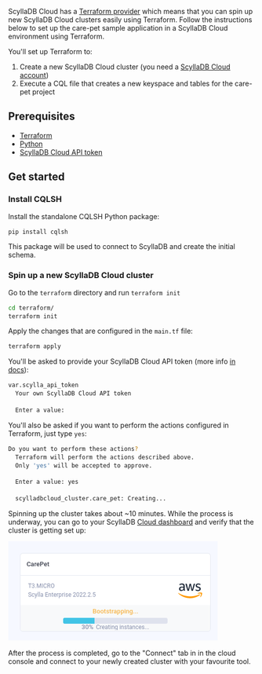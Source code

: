 ScyllaDB Cloud has a [Terraform provider](https://github.com/scylladb/terraform-provider-scylladbcloud) which means that you can spin up new
ScyllaDB Cloud clusters easily using Terraform. Follow the instructions below to
set up the care-pet sample application in a ScyllaDB Cloud environment using Terraform.

You'll set up Terraform to:
1. Create a new ScyllaDB Cloud cluster (you need a [ScyllaDB Cloud account](https://cloud.scylladb.com/account/sign-up))
1. Execute a CQL file that creates a new keyspace and tables for the care-pet project

## Prerequisites
* [Terraform](https://developer.hashicorp.com/terraform/tutorials/aws-get-started/install-cli)
* [Python](https://www.python.org/downloads/)
* [ScyllaDB Cloud API token](https://cloud.docs.scylladb.com/stable/api-docs/api-get-started.html)

## Get started

### Install CQLSH
Install the standalone CQLSH Python package:
```bash
pip install cqlsh
```

This package will be used to connect to ScyllaDB and create the initial schema.

### Spin up a new ScyllaDB Cloud cluster
Go to the `terraform` directory and run `terraform init`
```bash
cd terraform/
terraform init
```

Apply the changes that are configured in the `main.tf` file:
```bash
terraform apply
```

You'll be asked to provide your ScyllaDB Cloud API token (more info [in docs](https://cloud.docs.scylladb.com/stable/api-docs/api-get-started.html)):
```bash
var.scylla_api_token
  Your own ScyllaDB Cloud API token

  Enter a value:
```

You'll also be asked if you want to perform the actions configured in Terraform, just type `yes`:
```bash
Do you want to perform these actions?
  Terraform will perform the actions described above.
  Only 'yes' will be accepted to approve.

  Enter a value: yes

  scylladbcloud_cluster.care_pet: Creating...
```

Spinning up the cluster takes about ~10 minutes. While the process is underway, you can go to your
ScyllaDB [Cloud dashboard](https://cloud.scylladb.com/clusters/list) and verify that the cluster is getting set up:

![cluster setting up](./cloud_screen.png)

After the process is completed, go to the "Connect" tab in in the cloud console
and connect to your newly created cluster with your favourite tool.


